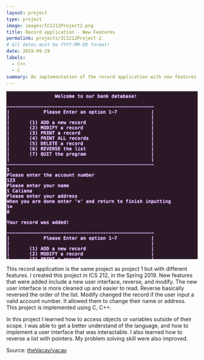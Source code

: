 ```yaml
---
layout: project
type: project
image: images/ICS212Project2.png
title: Record application - New Features
permalink: projects/ICS212Project-2
# All dates must be YYYY-MM-DD format!
date: 2019-09-29
labels:
  - C++
  - C
summary: An implementation of the record application with new features, created in ICS 212.
---
```


<img class="ui medium right floated rounded image" src="../images/ICS212Proj2 - proof.png">

This record application is the same project as project 1 but with different features. I created this project in ICS 212, in the Spring 2019. New features that were added include a new user interface, reverse, and modify. The new user interface is more cleaned up and easier to read. Reverse basically reversed the order of the list. Modify changed the record if the user input a valid account number. It allowed them to change their name or address. This project is implemented using C, C++.

In this project I learned how to access objects or variables outside of their scope. I was able to get a better understand of the language, and how to implement a user interface that was interactable. I also learned how to reverse a list with pointers. My problem solving skill were also improved.  
 
Source: <a href="https://github.com/CalianaFortin/ICS-212-Project2/tree/master"><i class="large github icon"></i>theVacay/vacay</a>
